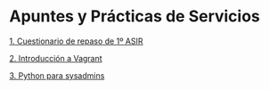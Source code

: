 # Apuntes y Prácticas de Servicios

[1. Cuestionario de repaso de 1º ASIR](./Cuestionariorepaso.md)

[2. Introducción a Vagrant](./IntroduccionVagrant.md)

[3. Python para sysadmins](./Pythonadmins.md)
